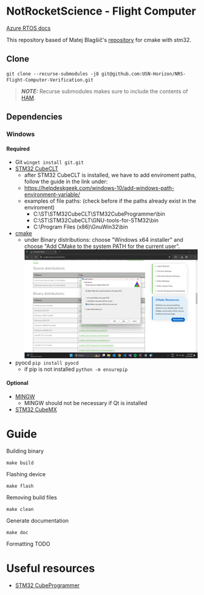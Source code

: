 # NotRocketScience - Flight Computer
[Azure RTOS docs](https://github.com/eclipse-threadx/rtos-docs/tree/main)

This repository based of Matej Blagšič's [repository](https://github.com/prtzl/stm32-cmake/tree/master) for cmake with stm32.

## Clone
```shell
git clone --recurse-submodules -j8 git@github.com:USN-Horizon/NRS-Flight-Computer-Verification.git
```
> **_NOTE:_** Recurse submodules makes sure to include the contents of [HAM](https://github.com/USN-Horizon/HAM).

## Dependencies
### Windows
#### Required
- Git `winget install git.git`
- [STM32 CubeCLT](https://www.st.com/en/development-tools/stm32cubeclt.html)
    - after STM32 CubeCLT is installed, we have to add enviroment paths, follow the guide in the link under:
    - https://helpdeskgeek.com/windows-10/add-windows-path-environment-variable/
    - examples of file paths: (check before if the paths already exist in the enviroment)
        - C:\ST\STM32CubeCLT\STM32CubeProgrammer\bin
        - C:\ST\STM32CubeCLT\GNU-tools-for-STM32\bin
        - C:\Program Files (x86)\GnuWin32\bin
- [cmake](https://cmake.org/download/) 
    - under Binary distributions: choose "Windows x64 installer" and choose "Add CMake to the system PATH for the current user".   
![alt text](pictures/cmake_valg.png)
- pyocd `pip install pyocd`
    - if pip is not installed `python -m ensurepip`
#### Optional
- [MINGW](https://sourceforge.net/projects/mingw/files/latest/download)
    - MINGW should not be necessary if Qt is installed
- [STM32 CubeMX](https://www.st.com/en/development-tools/stm32cubemx.html)


# Guide

Building binary
```shell
make build
```
Flashing device
```shell
make flash
```
Removing build files
```shell
make clean
```
Generate documentation
```shell
make doc
```
Formatting
TODO

# Useful resources
- [STM32 CubeProgrammer](https://www.st.com/resource/en/user_manual/um2237-stm32cubeprogrammer-software-description-stmicroelectronics.pdf)

